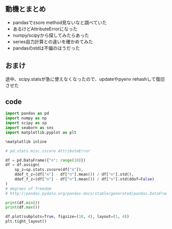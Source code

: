 ## 動機とまとめ
- pandasでzsore method見ないなと調べていた
- あるけどAttributeErrorになった
- numpy/scipyから探してみたらあった
- series自力計算との違いを確かめてみた
- pandasのstdは不偏のほうだった

## おまけ
途中、scipy.statsが急に使えなくなったので、updateやpyenv rehashして復旧させた

## code
```py3:zcore.py
import pandas as pd
import numpy as np
import scipy as sp
import seaborn as sns
import matplotlib.pyplot as plt

%matplotlib inline

# pd.stats.misc.zscore AttributeError

df = pd.DataFrame({"n": range(10)})
df = df.assign(
    sp_z=sp.stats.zscore(df["n"]),
    ddof_t_z=(df["n"] - df["n"].mean()) / df["n"].std(),
    ddof_f_z=(df["n"] - df["n"].mean()) / df["n"].std(ddof=False)
)
# degrees of freedom
# http://pandas.pydata.org/pandas-docs/stable/generated/pandas.DataFrame.std.html

print(df.min())
print(df.max())

df.plot(subplots=True, figsize=(10, 4), layout=(1, 4))
plt.tight_layout()
```
